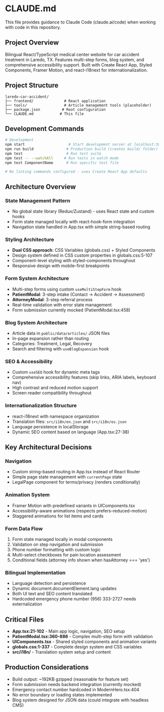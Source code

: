 # CLAUDE.md

This file provides guidance to Claude Code (claude.ai/code) when working with code in this repository.

## Project Overview

Bilingual React/TypeScript medical center website for car accident treatment in Laredo, TX. Features multi-step forms, blog system, and comprehensive accessibility support. Built with Create React App, Styled Components, Framer Motion, and react-i18next for internationalization.

## Project Structure

```
laredo-car-accident/
├── frontend/              # React application
├── tools/                 # Article management tools (placeholder)
├── package.json          # Root configuration
└── CLAUDE.md            # This file
```

## Development Commands

```bash
# Development
npm start                    # Start development server at localhost:3000
npm run build               # Production build (creates build/ folder)
npm test                    # Run test suite
npm test -- --watchAll     # Run tests in watch mode
npm test ComponentName      # Run specific test file

# No linting commands configured - uses Create React App defaults
```

## Architecture Overview

### State Management Pattern
- No global state library (Redux/Zustand) - uses React state and custom hooks
- Form state managed locally with react-hook-form integration
- Navigation state handled in App.tsx with simple string-based routing

### Styling Architecture
- **Dual CSS approach**: CSS Variables (globals.css) + Styled Components
- Design system defined in CSS custom properties in globals.css:5-107
- Component-level styling with styled-components throughout
- Responsive design with mobile-first breakpoints

### Form System Architecture
- Multi-step forms using custom `useMultiStepForm` hook
- **PatientModal**: 3-step intake (Contact → Accident → Assessment)
- **AttorneyModal**: 3-step referral process
- Real-time validation with error state management
- Form submission currently mocked (PatientModal.tsx:458)

### Blog System Architecture
- Article data in `public/data/articles/` JSON files
- In-page expansion rather than routing
- Categories: Treatment, Legal, Recovery
- Search and filtering with `useBlogExpansion` hook

### SEO & Accessibility
- Custom `useSEO` hook for dynamic meta tags
- Comprehensive accessibility features (skip links, ARIA labels, keyboard nav)
- High contrast and reduced motion support
- Screen reader compatibility throughout

### Internationalization Structure
- react-i18next with namespace organization
- Translation files: `src/i18n/en.json` and `src/i18n/es.json`
- Language persistence in localStorage
- Dynamic SEO content based on language (App.tsx:27-38)

## Key Architectural Decisions

### Navigation
- Custom string-based routing in App.tsx instead of React Router
- Simple page state management with `currentPage` state
- LegalPage component for terms/privacy (renders conditionally)

### Animation System
- Framer Motion with predefined variants in UIComponents.tsx
- Accessibility-aware animations (respects prefers-reduced-motion)
- Staggered animations for list items and cards

### Form Data Flow
1. Form state managed locally in modal components
2. Validation on step navigation and submission
3. Phone number formatting with custom logic
4. Multi-select checkboxes for pain location assessment
5. Conditional fields (attorney info shown when hasAttorney === 'yes')

### Bilingual Implementation
- Language detection and persistence
- Dynamic document.documentElement.lang updates
- Both UI text and SEO content translated
- Hardcoded emergency phone number (956) 333-2727 needs externalization

## Critical Files

- **App.tsx:21-102** - Main app logic, navigation, SEO setup
- **PatientModal.tsx:360-886** - Complex multi-step form with validation
- **UIComponents.tsx** - Shared styled components and animation variants
- **globals.css:1-337** - Complete design system and CSS variables
- **src/i18n/** - Translation system setup and content

## Production Considerations

- Build output: ~192KB gzipped (reasonable for feature set)
- Form submission needs backend integration (currently mocked)
- Emergency contact number hardcoded in ModernHero.tsx:404
- No error boundary or loading states implemented
- Blog system designed for JSON data (could integrate with headless CMS)